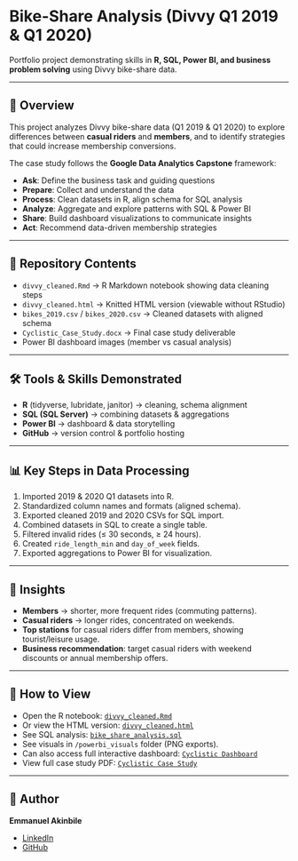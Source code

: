 # Bike-Share Analysis (Divvy Q1 2019 & Q1 2020)

Portfolio project demonstrating skills in **R, SQL, Power BI, and business problem solving** using Divvy bike-share data.

---

## 📌 Overview
This project analyzes Divvy bike-share data (Q1 2019 & Q1 2020) to explore differences between **casual riders** and **members**, and to identify strategies that could increase membership conversions.  

The case study follows the **Google Data Analytics Capstone** framework:
- **Ask**: Define the business task and guiding questions  
- **Prepare**: Collect and understand the data  
- **Process**: Clean datasets in R, align schema for SQL analysis  
- **Analyze**: Aggregate and explore patterns with SQL & Power BI  
- **Share**: Build dashboard visualizations to communicate insights  
- **Act**: Recommend data-driven membership strategies  

---

## 📂 Repository Contents
- `divvy_cleaned.Rmd` → R Markdown notebook showing data cleaning steps  
- `divvy_cleaned.html` → Knitted HTML version (viewable without RStudio)  
- `bikes_2019.csv` / `bikes_2020.csv` → Cleaned datasets with aligned schema  
- `Cyclistic_Case_Study.docx` → Final case study deliverable  
- Power BI dashboard images (member vs casual analysis)  

---

## 🛠️ Tools & Skills Demonstrated
- **R** (tidyverse, lubridate, janitor) → cleaning, schema alignment  
- **SQL (SQL Server)** → combining datasets & aggregations  
- **Power BI** → dashboard & data storytelling  
- **GitHub** → version control & portfolio hosting  

---

## 📊 Key Steps in Data Processing
1. Imported 2019 & 2020 Q1 datasets into R.  
2. Standardized column names and formats (aligned schema).  
3. Exported cleaned 2019 and 2020 CSVs for SQL import.  
4. Combined datasets in SQL to create a single table.  
5. Filtered invalid rides (≤ 30 seconds, ≥ 24 hours).  
6. Created `ride_length_min` and `day_of_week` fields.  
7. Exported aggregations to Power BI for visualization.  

---

## 🔑 Insights
- **Members** → shorter, more frequent rides (commuting patterns).  
- **Casual riders** → longer rides, concentrated on weekends.  
- **Top stations** for casual riders differ from members, showing tourist/leisure usage.  
- **Business recommendation**: target casual riders with weekend discounts or annual membership offers.  

---

## 📖 How to View
- Open the R notebook: [`divvy_cleaned.Rmd`](./divvy_cleaned.Rmd)  
- Or view the HTML version: [`divvy_cleaned.html`](./divvy_cleaned.nb.html)
- See SQL analysis: [`bike_share_analysis.sql`](bike_share_analysis.sql)
- See visuals in `/powerbi_visuals` folder (PNG exports).
- Can also access full interactive dashboard: [`Cyclistic Dashboard`](https://drive.google.com/file/d/1eLuV5Y4MSi7VCiXl32RAEVPVy1Xcr0Lx/view?usp=sharing)
- View full case study PDF: [`Cyclistic Case Study`](https://docs.google.com/document/d/1CxIQSyvO_mTiUgl1qpxVZNpB_JqsRuxjeMu3DkHU_EU/edit?usp=sharing)

---

## 👤 Author
**Emmanuel Akinbile**  
- [LinkedIn](https://www.linkedin.com/in/emmanuel-akinbile/)  
- [GitHub](https://github.com/EmmanuelAkinbile)  
